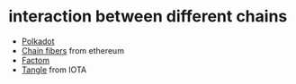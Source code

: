 # interaction between different chains

* [Polkadot](https://polkadot.network/PolkaDotPaper.pdf)
* [Chain fibers](https://github.com/ethereum/wiki/wiki/Chain-Fibers-Redux) from ethereum
* [Factom](https://www.factom.com/)
* [Tangle](https://www.iotatoken.com/IOTA_Whitepaper.pdf) from IOTA
